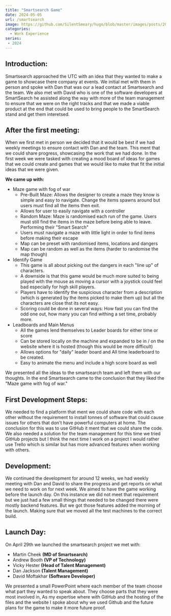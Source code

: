 ```yaml
---
title: "Smartsearch Game"
date: 2024-05-05
url: /smartsearch
image: https://github.com/SilentSmeary/hugo/blob/master/images/posts/2024/smartsearch.png?raw=true
categories:
  - Work Experience
series:
 - 2024 
---
```

## Introduction:
Smartsearch approached the UTC with an idea that they wanted to make a game to showcase there company at events. We initial met with them in person and spoke with Dan that was our a lead contact at Smartsearch and the team. We also met with David who is one of the software developers at SmartSearch he assisted along the way with more of the team management to ensure that we were on the right tracks and that we made a viable product at the end that could be used to bring people to the SmartSearch stand and get them interetsed.

## After the first meeting:
When we first met in person we decided that it would be best if we had weekly meetings to ensure contact with Dan and the team. This ment that we could share progress, showcasing the work that we had done. In the first week we were tasked with creating a mood board of ideas for games that we could create and games that we would like to make that fit the initial ideas that we were given.

**We came up with:**
- Maze game with fog of war
    - Pre-Built Maze: Allows the designer to create a maze they know is simple and easy to navigate. Change the items spawns around but users must find all the items then exit.
    - Allows for user to easily navigate with a controller
    - Random Maze: Maze is randomised each run of the game. Users must still find the items in the maze before being able to leave. Performing their "Smart Search"
    - Users must navigate a maze with little light in order to find items before making their escape
    - Map can be preset with randomised items, locations and dangers
    - Map can be random as well as the items (harder to randomise the map though)
- Identify Game
    - This game is all about picking out the dangers in each "line up" of characters.
    - A downside is that this game would be much more suited to being played with the mouse as moving a cursor with a joystick could feel bad especially for high skill players.
    - Players have to identify the suspicious character from a description (which is generated by the items picked to make them up) but all the characters are close thst its not easy.
    - Scoring could be done in several ways: How fast you can find the odd one out, how many you can find withing a set time, probably more.
- Leadboards and Main Menus
    - All the games lend themselves to Leader boards for either time or score
    - Can be stored locally on the machine and expanded to be in / on the website where it is hosted (though this would be more difficult)
    - Allows options for "daily" leader board and All time leaderboard to be created.
    - Easy to animate the menu and include a high score board as well

We presented all the ideas to the smartsearch team and left them with our thoughts. In the end Smartsearch came to the conclusion that they liked the "Maze game with fog of war."

## First Development Steps:
We needed to find a platform that ment we could share code with each other without the requirement to install tonnes of software that could cause issues for others that don't have powerful computers at home. The conclusion for this was to use GitHub it ment that we could share the code. We also needed a solution for the team management for this time we tried GitHub projects but I think the next time I work on a project I would rather use Trello which is similar but has more advanced features when working with others. 

## Development:
We continued the development for around 12 weeks, we had weekly meeting with Dan and David to share the progress and get reports on what we need to work on for next week. We aimed to have the game working before the launch day. On this instance we did not meet that requirement but we just had a few small things that needed to be changed there were mostly backend features. But we got those features added the morning of the launch. Making sure that we moved all the test machines to the correct build.

## Launch Day:
On April 29th we launched the smartsearch project we met with:
- Martin Cheek **(MD of Smartsearch)**
- Andrew Booth **(VP of Technology)**
- Vicky Hester **(Head of Talent Management)**
- Dan Jackson **(Talent Management)**
- David Moftakhar **(Software Developer)**

We presented a small PowerPoint where each member of the team choose what part they wanted to speak about. They choose parts that they were most involved in, As my expertise where with GitHub and the hosting of the files and the website I spoke about why we used Github and the future plans for the game to make it more future proof.
